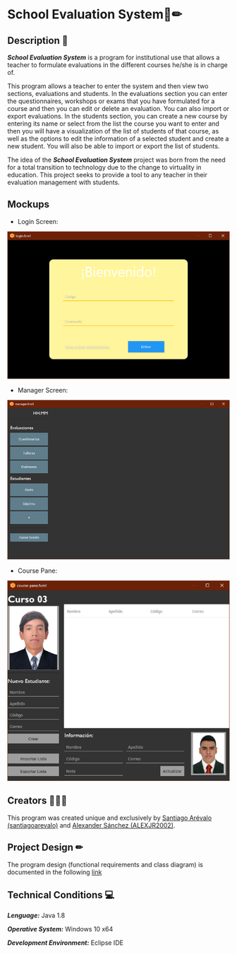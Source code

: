 # School Evaluation System📄✏
## **Description** 📑

***School Evaluation System*** is a program for institutional use that allows a teacher to formulate evaluations in the different courses he/she is in charge of.

This program allows a teacher to enter the system and then view two sections, evaluations and students. In the evaluations section you can enter the questionnaires, workshops or exams that you have formulated for a course and then you can edit or delete an evaluation. You can also import or export evaluations. In the students section, you can create a new course by entering its name or select from the list the course you want to enter and then you will have a visualization of the list of students of that course, as well as the options to edit the information of a selected student and create a new student. You will also be able to import or export the list of students.

The idea of the ***School Evaluation System*** project was born from the need for a total transition to technology due to the change to virtuality in education. This project seeks to provide a tool to any teacher in their evaluation management with students.

## Mockups
* Login Screen:

![Image](https://github.com/ALEXJR2002/school-evaluation-system/blob/master/img/mockups/login.png)

* Manager Screen:

![Image](https://github.com/ALEXJR2002/school-evaluation-system/blob/master/img/mockups/manager.png)

* Course Pane:

![Image](https://github.com/ALEXJR2002/school-evaluation-system/blob/master/img/mockups/course%20pane.png)

## Creators 👨🏻‍💻
This program was created unique and exclusively by [Santiago Arévalo (santiagoarevalo)](https://github.com/santiagoarevalo) and [Alexander Sánchez (ALEXJR2002)](https://github.com/ALEXJR2002).

## **Project Design** ✏
The program design (functional requirements and class diagram) is documented in the following [link]()

## **Technical Conditions** 💻
***Lenguage:*** Java 1.8

***Operative System:*** Windows 10 x64 

***Development Environment:*** Eclipse IDE
